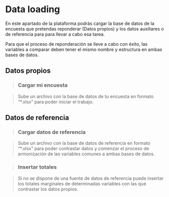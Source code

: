 # Data loading

En este apartado de la plataforma podrás cargar la base de datos de la encuesta que pretendas reponderar (Datos propios) y los datos auxiliares o de referencia para para llevar a cabo esa tarea.

Para que el proceso de reponderación se lleve a cabo con éxito, las variables a comparar deben tener el mismo nombre y estructura en ambas bases de datos.

## Datos propios

> ### Cargar mi encuesta

> Sube un archivo con la base de datos de tu encuesta en formato “*.xlsx” para poder iniciar el trabajo.

## Datos de referencia

> ### Cargar datos de referencia

> Sube un archivo con la base de datos de referencia en formato “*.xlsx” para poder contrastar datos y comenzar el proceso de armonización de las variables comunes a ambas bases de datos. 

> ### Insertar totales

> Si no se dispone de una fuente de datos de referencia puede insertar los totales marginales de determinadas variables con las que contrastar los datos propios.
